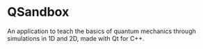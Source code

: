 # QSandbox
An application to teach the basics of quantum mechanics through simulations in 1D and 2D, made with Qt for C++.
